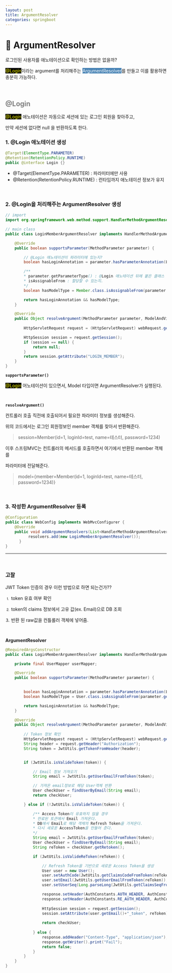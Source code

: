 ```yaml
---
layout: post
title: ArgumentResolver
categories: springboot
---
```


# 🔎  ArgumentResolver

로그인된 사용자를 애노테이션으로 확인하는 방법은 없을까? 

<span style="background-color:black;color:yellow">@Login</span>이라는 argument를 처리해주는 <span style="background-color:#4682B4; color:white">ArgumentResolver</span>를 만들고 이를 활용하면 충분히 가능하다.

<br>

## <span style="color:gray">@Login</span>

<span style="background-color:black;color:yellow">@Login</span> 애노테이션은 자동으로 세션에 있는 로그인 회원을 찾아주고, 

만약 세션에 없다면 null 을 반환하도록 한다.

### 1. @Login 애노테이션 생성

```java
@Target(ElementType.PARAMETER)
@Retention(RetentionPolicy.RUNTIME)
public @interface Login {}
```
- @Target(ElementType.PARAMETER) : 파라미터에만 사용
- @Retention(RetentionPolicy.RUNTIME) : 런타임까지 애노테이션 정보가 유지

<br>

### 2. @Login을 처리해주는 ArgumentResolver 생성

```java
// import
import org.springframework.web.method.support.HandlerMethodArgumentResolver;

// main class
public class LoginMemberArgumentResolver implements HandlerMethodArgumentResolver {

    @Override
    public boolean supportsParameter(MethodParameter parameter) {

        // @Login 애노테이션이 파라미터에 있는지?
        boolean hasLoginAnnotation = parameter.hasParameterAnnotation(Login.class);

        /** 
        * parameter.getParameterType() : @Login 애노테이션 뒤에 붙은 클래스
        * isAssignableFrom : 할당할 수 있는지.
        */
        boolean hasModelType = Member.class.isAssignableFrom(parameter.getParameterType()); 

        return hasLoginAnnotation && hasModelType;
    }

    @Override
    public Object resolveArgument(MethodParameter parameter, ModelAndViewContainer mavContainer, NativeWebRequest webRequest, WebDataBinderFactory binderFactory) throws Exception {
        
        HttpServletRequest request = (HttpServletRequest) webRequest.getNativeRequest();

        HttpSession session = request.getSession();
        if (session == null) {
            return null;
        }
        return session.getAttribute("LOGIN_MEMBER");
    }
}
```

**`supportsParameter()`**

<span style="background-color:black;color:yellow">@Login</span> 어노테이션이 있으면서, Model 타입이면 ArgumentResolver가 실행된다.

<br>

**`resolveArgument()`**

컨트롤러 호출 직전에 호출되어서 필요한 파라미터 정보를 생성해준다.

위의 코드에서는 로그인 회원정보인 member 객체를 찾아서 반환해준다.

> session=Member(id=1, loginId=test, name=테스터, password=1234)

이후 스프링MVC는 컨트롤러의 메서드를 호출하면서 여기에서 반환된 member 객체를

파라미터에 전달해준다.

> model={member=Member(id=1, loginId=test, name=테스터, password=1234)}

<br>

### 3. 작성한 ArgumentResolver 등록

```java
@Configuration
public class WebConfig implements WebMvcConfigurer {
    @Override
    public void addArgumentResolvers(List<HandlerMethodArgumentResolver> resolvers) {
          resolvers.add(new LoginMemberArgumentResolver());
      }
}
```
---

<br>

### 고찰

JWT Token 인증의 경우 이런 방법으로 하면 되는건가??

⒈ token 유효 여부 확인 

⒉ token의 claims 정보에서 고유 값(ex. Email)으로 DB 조회

⒊ 반환 된 raw값을 컨틀롤러 객체에 넣어줌.

<br>

**ArgumentResolver**
```java
@RequiredArgsConstructor
public class LoginMemberArgumentResolver implements HandlerMethodArgumentResolver {

    private final UserMapper userMapper;

    @Override
    public boolean supportsParameter(MethodParameter parameter) {

        
        boolean hasLoginAnnotation = parameter.hasParameterAnnotation(Login.class);
        boolean hasModelType = User.class.isAssignableFrom(parameter.getParameterType()); 

        return hasLoginAnnotation && hasModelType;
    }

    @Override
    public Object resolveArgument(MethodParameter parameter, ModelAndViewContainer mavContainer, NativeWebRequest webRequest, WebDataBinderFactory binderFactory) throws Exception {
        
        // Token 정보 확인 
        HttpServletRequest request = (HttpServletRequest) webRequest.getNativeRequest();
        String header = request.getHeader("Authorization");
        String token = JwtUtils.getTokenFromHeader(header);


        if (JwtUtils.isValideToken(token)) {

            // Email 정보 가져오기
            String email = JwtUtils.getUserEmailFromToken(token);

            // 가져온 email정보로 해당 User객체 반환
            User checkUser = findUserByEmail(String email);
            return checkUser;

        } else if (!JwtUtils.isValideToken(token)) {

            /** Access Token이 유효하지 않을 경우
            * 만료된 토큰에서 Email 가져온다.
            * DB에서 Email로 해당 객체의 Refresh Token을 가져온다.
            * 다시 새로운 AccessToken을 만들어 준다.
            */
            String email = JwtUtils.getUserEmailFromToken(token);
            User checkUser = findUserByEmail(String email);
            String reToken = checkUser.getRetoken();

            if (JwtUtils.isValideReToken(reToken)) {

                // Refresh Token을 기반으로 새로운 Access Token을 생성
                User user = new User();
                user.setAuthCode(JwtUtils.getClaimsCodeFromToken(reToken));
                user.setEmail(JwtUtils.getUserEmailFromToken(reToken));
                user.setUserSeq(Long.parseLong(JwtUtils.getClaimsSeqFromToken(reToken)));

                response.setHeader(AuthConstants.AUTH_HEADER, AuthConstants.TOKEN_TYPE + " " + JwtUtils.generateJwtToken(user));
                response.setHeader(AuthConstants.RE_AUTH_HEADER, AuthConstants.TOKEN_TYPE + " " + reToken);
                
                HttpSession session = request.getSession();
                session.setAttribute(user.getEmail()+"_token", reToken);
        
                return checkUser;
                
            } else {
                response.addHeader("Content-Type", "application/json");
                response.getWriter().print("Fail");
                return false;
            }
        }
    }
}
```
